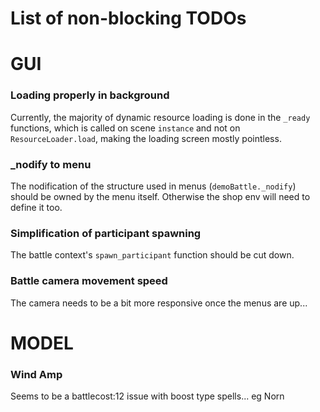# List of non-blocking TODOs

# GUI

### Loading properly in background
Currently, the majority of dynamic resource loading is done in the `_ready` functions, which is called on scene `instance` and not on `ResourceLoader.load`, making the loading screen mostly pointless.

### _nodify to menu
The nodification of the structure used in menus (`demoBattle._nodify`) should be owned by the menu itself. Otherwise the shop env will need to define it too.

### Simplification of participant spawning
The battle context's `spawn_participant` function should be cut down.

### Battle camera movement speed
The camera needs to be a bit more responsive once the menus are up...

# MODEL

### Wind Amp
Seems to be a battlecost:12 issue with boost type spells... eg Norn